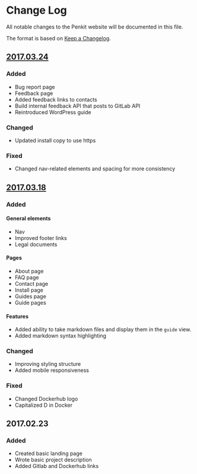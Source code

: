 # Change Log

All notable changes to the Penkit website will be documented in this file.

The format is based on [Keep a Changelog](http://keepachangelog.com/).

## [2017.03.24]

### Added

- Bug report page
- Feedback page
- Added feedback links to contacts
- Build internal feedback API that posts to GitLab API
- Reintroduced WordPress guide

### Changed

- Updated install copy to use https

### Fixed

- Changed nav-related elements and spacing for more consistency


## [2017.03.18]

### Added

#### General elements

- Nav
- Improved footer links
- Legal documents

#### Pages

- About page
- FAQ page
- Contact page
- Install page
- Guides page
- Guide pages

#### Features

- Added ability to take markdown files and display them in the `guide` view.
- Added markdown syntax highlighting

### Changed

- Improving styling structure
- Added mobile responsiveness

### Fixed

- Changed Dockerhub logo
- Capitalized D in Docker

## 2017.02.23

### Added

- Created basic landing page
- Wrote basic project description
- Added Gitlab and Dockerhub links

[2017.03.24]: https://gitlab.com/penkit/site/compare/v2017.03.18...v2017.03.24
[2017.03.18]: https://gitlab.com/penkit/site/compare/v2017.02.23...v2017.03.18
